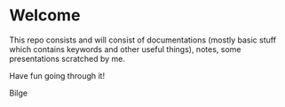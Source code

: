 # Welcome

This repo consists and will consist of documentations (mostly basic stuff which contains keywords and other useful things), notes, some presentations scratched by me.

Have fun going through it!

Bilge 
